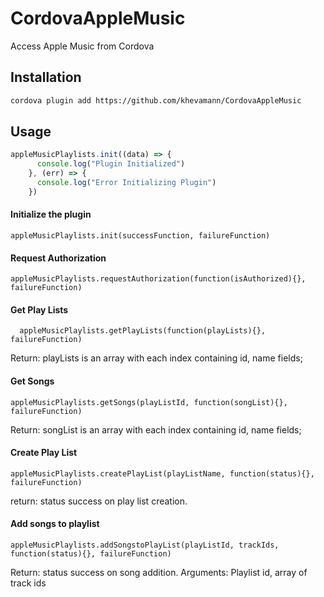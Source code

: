 # CordovaAppleMusic
Access Apple Music from Cordova


## Installation

```bash
cordova plugin add https://github.com/khevamann/CordovaAppleMusic
```

## Usage

```js
appleMusicPlaylists.init((data) => {
      console.log("Plugin Initialized")
    }, (err) => {
      console.log("Error Initializing Plugin")
    })
```

#### Initialize the plugin 
```
appleMusicPlaylists.init(successFunction, failureFunction)  
```

#### Request Authorization 
```
appleMusicPlaylists.requestAuthorization(function(isAuthorized){}, failureFunction) 
```

#### Get Play Lists 
```
  appleMusicPlaylists.getPlayLists(function(playLists){}, failureFunction) 
```  
Return: playLists is an array with each index containing id, name fields; 
   
#### Get Songs 
```
appleMusicPlaylists.getSongs(playListId, function(songList){}, failureFunction) 
```
Return: songList is an array with each index containing id, name fields; 
 
#### Create Play List 
```
appleMusicPlaylists.createPlayList(playListName, function(status){}, failureFunction) 
```
return: status success on play list creation. 
   
#### Add songs to playlist 
```
appleMusicPlaylists.addSongstoPlayList(playListId, trackIds,  function(status){}, failureFunction) 
```
Return: status success on song addition. 
Arguments: Playlist id, array of track ids 
